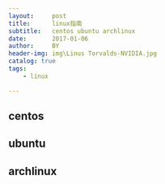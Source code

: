 ```yaml
---
layout:     post
title:      linux指南
subtitle:   centos ubuntu archlinux
date:       2017-01-06
author:     BY
header-img: img\Linus Torvalds-NVIDIA.jpg
catalog: true
tags:
    - linux

---
```


## centos



## ubuntu


## archlinux
